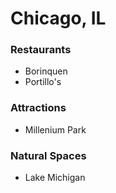 # Chicago, IL

### Restaurants
- Borinquen
- Portillo's

### Attractions
- Millenium Park

### Natural Spaces
- Lake Michigan
